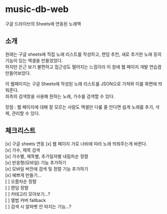 # music-db-web

구글 드라이브의 Sheets에 연동된 노래책  

## 소개  

원래는 구글 sheets에 직접 노래 리스트를 작성하고, 랜덤 추천, 새로 추가한 노래 등의 기능이 있는 엑셀을 만들었었다.  
하지만 은근 보기 불편하고 접근성도 떨어지는 느낌이라 이 참에 웹 페이지 개발 연습겸 만들어보았다.  

이 웹페이지는 구글 Sheets에 작성된 노래 리스트를 JSON으로 가져와 이를 화면에 띄워준다.  
죄측의 검색창을 사용해 원하는 노래, 가수를 검색할 수 있다.  

장점 : 웹 페이지에 대해 잘 모르는 사람도 엑셀만 다룰 줄 안다면 쉽게 노래를 추가, 삭제, 관리할 수 있다.  

## 체크리스트  

[x] 구글 sheets 연동
[x] 웹 페이지 가로 너비에 따라 노래 띄워주는게 바뀐다.  
[x] 가수, 제목 검색  
[x] 가수별, 제목별, 추가일자별 내림차순 정렬  
[x] 반응형(모바일) 기능 추가하기  
[x] 모바일 버전에 검색 및 정렬 기능 추가하기  
[x] 예쁘게 만들기...  
[ ] 오름차순 정렬  
[ ] 랜덤 정렬  
[ ] 카테고리 모아보기...?  
[ ] 앨범 커버 fallback  
[ ] 검색 시 알파벳 안 따지는 기능...?  
